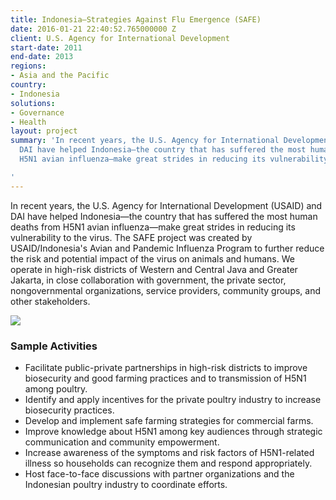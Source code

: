 ```yaml
---
title: Indonesia—Strategies Against Flu Emergence (SAFE)
date: 2016-01-21 22:40:52.765000000 Z
client: U.S. Agency for International Development
start-date: 2011
end-date: 2013
regions:
- Asia and the Pacific
country:
- Indonesia
solutions:
- Governance
- Health
layout: project
summary: 'In recent years, the U.S. Agency for International Development (USAID) and
  DAI have helped Indonesia—the country that has suffered the most human deaths from
  H5N1 avian influenza—make great strides in reducing its vulnerability to the virus.

'
---
```


In recent years, the U.S. Agency for International Development (USAID) and DAI have helped Indonesia—the country that has suffered the most human deaths from H5N1 avian influenza—make great strides in reducing its vulnerability to the virus. The SAFE project was created by USAID/Indonesia's Avian and Pandemic Influenza Program to further reduce the risk and potential impact of the virus on animals and humans. We operate in high-risk districts of Western and Central Java and Greater Jakarta, in close collaboration with government, the private sector, nongovernmental organizations, service providers, community groups, and other stakeholders.

![][1]

###  Sample Activities

* Facilitate public-private partnerships in high-risk districts to improve biosecurity and good farming practices and to transmission of H5N1 among poultry.
* Identify and apply incentives for the private poultry industry to increase biosecurity practices.
* Develop and implement safe farming strategies for commercial farms.
* Improve knowledge about H5N1 among key audiences through strategic communication and community empowerment.
* Increase awareness of the symptoms and risk factors of H5N1-related illness so households can recognize them and respond appropriately.
* Host face-to-face discussions with partner organizations and the Indonesian poultry industry to coordinate efforts.

[1]: /assets/images/projects/IndonesiaSAFE.jpg
